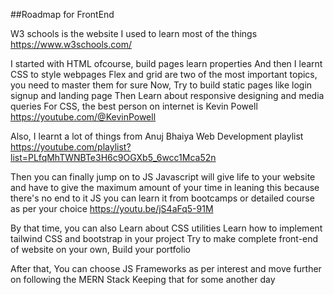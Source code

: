 ##Roadmap for FrontEnd

W3 schools is the website I used to learn most of the things 
https://www.w3schools.com/

I started with HTML ofcourse, build pages learn properties
And then I learnt CSS to style webpages
Flex and grid are two of the most important topics, you need to master them for sure
Now, Try to build static pages like login signup and landing page
Then Learn about responsive designing and media queries
For CSS, the best person on internet is Kevin Powell
https://youtube.com/@KevinPowell

Also, I learnt a lot of things from Anuj Bhaiya Web Development playlist
https://youtube.com/playlist?list=PLfqMhTWNBTe3H6c9OGXb5_6wcc1Mca52n


Then you can finally jump on to JS
Javascript will give life to your website and have to give the maximum amount of your time in leaning this because there's no end to it
JS you can learn it from bootcamps or detailed course as per your choice 
https://youtu.be/jS4aFq5-91M

By that time, you can also Learn about CSS utilities
Learn how to implement tailwind CSS and bootstrap in your project
Try to make complete front-end of website on your own, Build your portfolio 

After that, You can choose JS Frameworks as per interest and move further on following the MERN Stack
Keeping that for some another day

